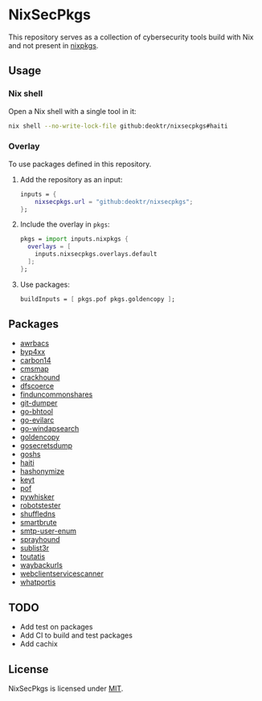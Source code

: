# NixSecPkgs

This repository serves as a collection of cybersecurity tools build with Nix and not present in [nixpkgs](https://github.com/NixOS/nixpkgs).

## Usage

### Nix shell

Open a Nix shell with a single tool in it:

```bash
nix shell --no-write-lock-file github:deoktr/nixsecpkgs#haiti
```

### Overlay

To use packages defined in this repository.

1. Add the repository as an input:

   ```nix
   inputs = {
       nixsecpkgs.url = "github:deoktr/nixsecpkgs";
   };
   ```

2. Include the overlay in `pkgs`:

   ```nix
   pkgs = import inputs.nixpkgs {
     overlays = [
       inputs.nixsecpkgs.overlays.default
     ];
   };
   ```

3. Use packages:

   ```nix
   buildInputs = [ pkgs.pof pkgs.goldencopy ];
   ```

## Packages

- [awrbacs](https://github.com/lobuhi/awrbacs)
- [byp4xx](https://github.com/lobuhi/byp4xx)
- [carbon14](https://github.com/Lazza/Carbon14)
- [cmsmap](https://github.com/dionach/CMSmap)
- [crackhound](https://github.com/trustedsec/CrackHound)
- [dfscoerce](https://github.com/Wh04m1001/DFSCoerce)
- [finduncommonshares](https://github.com/p0dalirius/pyFindUncommonShares)
- [git-dumper](https://github.com/arthaud/git-dumper)
- [go-bhtool](https://github.com/patrickhener/go-bhtool)
- [go-evilarc](https://github.com/patrickhener/go-evilarc)
- [go-windapsearch](https://github.com/ropnop/go-windapsearch)
- [goldencopy](https://github.com/Dramelac/GoldenCopy)
- [gosecretsdump](https://github.com/C-Sto/gosecretsdump)
- [goshs](https://github.com/patrickhener/goshs)
- [haiti](https://github.com/noraj/haiti)
- [hashonymize](https://github.com/ShutdownRepo/hashonymize)
- [keyt](https://github.com/deoktr/keyt)
- [pof](https://github.com/deoktr/pof)
- [pywhisker](https://github.com/ShutdownRepo/pywhisker)
- [robotstester](https://github.com/p0dalirius/robotstester)
- [shuffledns](https://github.com/projectdiscovery/shuffledns)
- [smartbrute](https://github.com/ShutdownRepo/smartbrute)
- [smtp-user-enum](https://github.com/cytopia/smtp-user-enum)
- [sprayhound](https://github.com/Hackndo/sprayhound)
- [sublist3r](https://github.com/aboul3la/Sublist3r)
- [toutatis](https://github.com/megadose/toutatis)
- [waybackurls](https://github.com/tomnomnom/waybackurls)
- [webclientservicescanner](https://github.com/Hackndo/WebclientServiceScanner)
- [whatportis](https://github.com/ncrocfer/whatportis)

## TODO

- Add test on packages
- Add CI to build and test packages
- Add cachix

## License

NixSecPkgs is licensed under [MIT](./LICENSE).
